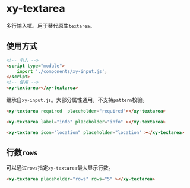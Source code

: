 # xy-textarea

多行输入框。用于替代原生`textarea`。

## 使用方式

```html
<!-- 引入 -->
<script type="module">
    import './components/xy-input.js';
</script>
<!-- 使用 -->
<xy-textarea></xy-textarea>
```

继承自`xy-input.js`。大部分属性通用，不支持`pattern`校验。

<xy-textarea required  placeholder="required"></xy-textarea>

```html
<xy-textarea required  placeholder="required"></xy-textarea>
```

<xy-textarea label="info" placeholder="info" ></xy-textarea>

```html
<xy-textarea label="info" placeholder="info" ></xy-textarea>
```

<xy-textarea icon="location" placeholder="location" ></xy-textarea>

```html
<xy-textarea icon="location" placeholder="location" ></xy-textarea>
```

## 行数`rows`

可以通过`rows`指定`xy-textarea`最大显示行数。

<xy-textarea placeholder="rows" rows="5" ></xy-textarea>

```html
<xy-textarea placeholder="rows" rows="5" ></xy-textarea>
```